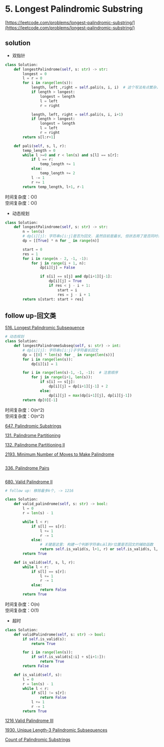 # 5. Longest Palindromic Substring

[https://leetcode.com/problems/longest-palindromic-substring/](https://leetcode.com/problems/longest-palindromic-substring/)

## solution

- 双指针

```python
class Solution:
    def longestPalindrome(self, s: str) -> str:
        longest = 0
        l = r = 0
        for i in range(len(s)):
            length, left ,right = self.pali(s, i, i)  # 这个写法有点繁杂，只需要返回一个子串，然后选择最长的即可
            if length > longest:
                longest = length
                l = left
                r = right

            length, left, right = self.pali(s, i, i+1)
            if length > longest:
                longest = length
                l = left
                r = right
        return s[l:r+1]

    def pali(self, s, l, r):
        temp_length = 0
        while l >=0 and r < len(s) and s[l] == s[r]:
            if l == r:
                temp_length += 1
            else:
                temp_length += 2
            l -= 1
            r += 1
        return temp_length, l+1, r-1
```

时间复杂度：O() <br>
空间复杂度：O()

- 动态规划

```python
class Solution:
    def longestPalindrome(self, s: str) -> str:
        n = len(s)
        # dp[i][j]: 字符串s[i:j]是否为回文. 虽然目前是最长, 但状态用了是否同时记录起点和长度
        dp = [[True] * n for _ in range(n)]

        start = 0
        res = 1
        for i in range(n - 2, -1, -1):
            for j in range(i + 1, n):
                dp[i][j] = False

                if s[i] == s[j] and dp[i+1][j-1]:
                    dp[i][j] = True
                    if res < j - i + 1:
                        start = i
                        res = j - i + 1
        return s[start: start + res]
```

## follow up-回文类

[516. Longest Palindromic Subsequence](https://leetcode.com/problems/longest-palindromic-subsequence/description/)

```python
# 动态规划
class Solution:
    def longestPalindromeSubseq(self, s: str) -> int:
        # dp[i][j]: 字符串s[i:j]子字符最长回文
        dp = [[0] * len(s) for _ in range(len(s))]
        for i in range(len(s)):
            dp[i][i] = 1

        for i in range(len(s)-1, -1, -1):  # 注意顺序
            for j in range(i+1, len(s)):
                if s[i] == s[j]:
                    dp[i][j] = dp[i+1][j-1] + 2
                else:
                    dp[i][j] = max(dp[i+1][j], dp[i][j-1])
        return dp[0][-1]
```

时间复杂度：O(n^2) <br>
空间复杂度：O(n^2)

[647. Palindromic Substrings](./647.%20Palindromic%20Substrings.md)

[131. Palindrome Partitioning](../07_dfs/131.%20Palindrome%20Partitioning.md)

[132. Palindrome Partitioning II](../09_dynamic_program/132.%20Palindrome%20Partitioning%20II.md)

[2193. Minimum Number of Moves to Make Palindrome](https://leetcode.com/problems/minimum-number-of-moves-to-make-palindrome/)

```python

```

[336. Palindrome Pairs](https://leetcode.com/problems/palindrome-pairs/description/)

```python

```

[680. Valid Palindrome II](https://leetcode.com/problems/valid-palindrome-ii/description/)

```python
# follow up: 移除最多k个, -> 1216

class Solution:
    def valid_palindrome(self, s: str) -> bool:
        l = 0
        r = len(s) - 1

        while l < r:
            if s[l] == s[r]:
                l += 1
                r -= 1
            else:
                # 关键是这里: 构建一个判断字符串s从l到r位置是否回文的辅助函数
                return self.is_valid(s, l+1, r) or self.is_valid(s, l, r-1)
        return True

    def is_valid(self, s, l, r):
        while l < r:
            if s[l] == s[r]:
                l += 1
                r -= 1
            else:
                return False
        return True
```

时间复杂度：O(n) <br>
空间复杂度：O(1)

- 超时

```python
class Solution:
    def validPalindrome(self, s: str) -> bool:
        if self.is_valid(s):
            return True

        for i in range(len(s)):
            if self.is_valid(s[:i] + s[i+1:]):
                return True
        return False

    def is_valid(self, s):
        l = 0
        r = len(s) - 1
        while l < r:
            if s[l] != s[r]:
                return False
            l += 1
            r -= 1
        return True
```

[1216 Valid Palindrome III](../09_dynamic_program/1216.%20Valid%20Palindrome%20III.md)

[1930. Unique Length-3 Palindromic Subsequences](https://leetcode.com/problems/unique-length-3-palindromic-subsequences/description/)

[Count of Palindromic Substrings]()

